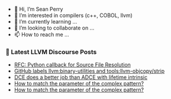 - 👋 Hi, I’m Sean Perry
- 👀 I’m interested in compilers (c++, COBOL, llvm)
- 🌱 I’m currently learning ...
- 💞️ I’m looking to collaborate on ...
- 📫 How to reach me ...

<!---
s66perry/s66perry is a ✨ special ✨ repository because its `README.md` (this file) appears on your GitHub profile.
You can click the Preview link to take a look at your changes.
--->
### 📕 Latest LLVM Discourse Posts

<!-- DISCOURSE-LLVM:START -->
- [RFC: Python callback for Source File Resolution](https://discourse.llvm.org/t/rfc-python-callback-for-source-file-resolution/83545#post_10)
- [GitHub labels llvm:binary-utilities and tools:llvm-objcopy/strip](https://discourse.llvm.org/t/github-labels-llvm-binary-utilities-and-tools-llvm-objcopy-strip/83794#post_1)
- [DCE does a better job than ADCE with lifetime intrinsic](https://discourse.llvm.org/t/dce-does-a-better-job-than-adce-with-lifetime-intrinsic/83793#post_1)
- [How to match the parameter of the complex pattern?](https://discourse.llvm.org/t/how-to-match-the-parameter-of-the-complex-pattern/83779#post_5)
- [How to match the parameter of the complex pattern?](https://discourse.llvm.org/t/how-to-match-the-parameter-of-the-complex-pattern/83779#post_4)
<!-- DISCOURSE-LLVM:END -->
